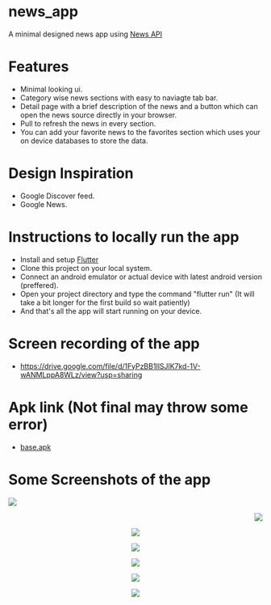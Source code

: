 # news_app

A minimal designed news app using [News API](https://newsapi.org/)

# Features
- Minimal looking ui.
- Category wise news sections with easy to naviagte tab bar.
- Detail page with a brief description of the news and a button which can open the news source directly in your browser.
- Pull to refresh the news in every section.
- You can add your favorite news to the favorites section which uses your on device databases to store the data.

# Design Inspiration
- Google Discover feed.
- Google News.

# Instructions to locally run the app
- Install and setup [Flutter](https://flutter.dev/?gclsrc=ds&gclsrc=ds)
- Clone this project on your local system.
- Connect an android emulator or actual device with latest android version (preffered).
- Open your project directory and type the command "flutter run" (It will take a bit longer for the first build so wait patiently)
- And that's all the app will start running on your device.

# Screen recording of the app
- https://drive.google.com/file/d/1FyPzBB1IlSJlK7kd-1V-wANMLppA8WLz/view?usp=sharing

# Apk link (Not final may throw some error)
- [base.apk](https://drive.google.com/file/d/1GA4Gy3db5yTfHUcXN-ysmAJOcgrOaUAu/view?usp=sharing)

# Some Screenshots of the app
<p align="left"><img src="https://user-images.githubusercontent.com/62044531/131544498-7a98d294-9d17-42ea-bc49-eb359e09593c.png"></p>

<p align="right"><img src="https://user-images.githubusercontent.com/62044531/131544506-7cf090bb-190a-4425-8398-c9f16a12dcec.png"></p>

<p align="center"><img src="https://user-images.githubusercontent.com/62044531/131544517-f4329e18-7a9a-477f-945d-b1522cc9ddca.png"></p>

<p align="center"><img src="https://user-images.githubusercontent.com/62044531/131544521-508727be-a799-4097-a1ae-1a44f96dcfd8.png"></p>

<p align="center"><img src="https://user-images.githubusercontent.com/62044531/131544526-ce12cca8-54f1-4746-b2ce-8dff22264b8e.png"></p>

<p align="center"><img src="https://user-images.githubusercontent.com/62044531/131544531-57193b68-6e8e-4fe3-a5f3-60e65246ca53.png"></p>

<p align="center"><img src="https://user-images.githubusercontent.com/62044531/138706654-55ccc60f-ea37-4efc-82d1-15e6e62e072c.png"></p>



